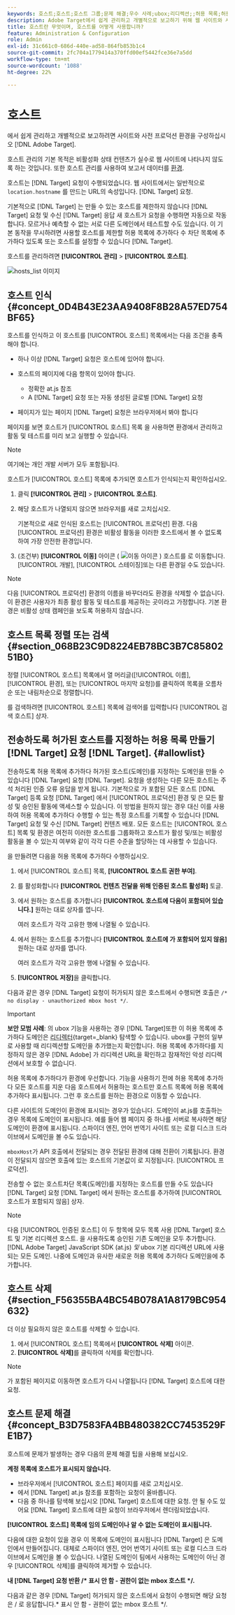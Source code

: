 ```yaml
---
keywords: 호스트;호스트;호스트 그룹;문제 해결;우수 사례;ubox;리디렉션;;허용 목록;허용 목록에 추가하다 블랙리스트;차단 목록에 추가하다
description: Adobe Target에서 쉽게 관리하고 개별적으로 보고하기 위해 웹 사이트와 사전 프로덕션 환경을 구성하는 방법을 알아봅니다.
title: 호스트란 무엇이며, 호스트를 어떻게 사용합니까?
feature: Administration & Configuration
role: Admin
exl-id: 31c661c0-686d-440e-ad58-864fb853b1c4
source-git-commit: 2fc704a1779414a370ffd00ef5442fce36e7a5dd
workflow-type: tm+mt
source-wordcount: '1088'
ht-degree: 22%

---
```


# 호스트

에서 쉽게 관리하고 개별적으로 보고하려면 사이트와 사전 프로덕션 환경을 구성하십시오 [!DNL Adobe Target].

호스트 관리의 기본 목적은 비활성화 상태 컨텐츠가 실수로 웹 사이트에 나타나지 않도록 하는 것입니다. 또한 호스트 관리를 사용하여 보고서 데이터를 [환경](/help/main/administrating-target/environments.md).

호스트는 [!DNL Target] 요청이 수행되었습니다. 웹 사이트에서는 일반적으로 `location.hostname` 를 만드는 URL의 속성입니다. [!DNL Target] 요청.

기본적으로 [!DNL Target] 는 만들 수 있는 호스트를 제한하지 않습니다 [!DNL Target] 요청 및 수신 [!DNL Target] 응답 새 호스트가 요청을 수행하면 자동으로 작동합니다. 모르거나 예측할 수 없는 서로 다른 도메인에서 테스트할 수도 있습니다. 이 기본 동작을 무시하려면 사용할 호스트를 제한할 허용 목록에 추가하다 수 차단 목록에 추가하다 있도록 또는 호스트를 설정할 수 있습니다 [!DNL Target].

호스트를 관리하려면 **[!UICONTROL 관리]** > **[!UICONTROL 호스트]**.

![hosts_list 이미지](assets/hosts_list.png)

## 호스트 인식 {#concept_0D4B43E23AA9408F8B28A57ED754BF65}

호스트를 인식하고 이 호스트를 [!UICONTROL 호스트] 목록에서는 다음 조건을 충족해야 합니다.

* 하나 이상 [!DNL Target] 요청은 호스트에 있어야 합니다.
* 호스트의 페이지에 다음 항목이 있어야 합니다.

   * 정확한 at.js 참조
   * A [!DNL Target] 요청 또는 자동 생성된 글로벌 [!DNL Target] 요청

* 페이지가 있는 페이지 [!DNL Target] 요청은 브라우저에서 봐야 합니다

페이지를 보면 호스트가 [!UICONTROL 호스트] 목록 을 사용하면 환경에서 관리하고 활동 및 테스트를 미리 보고 실행할 수 있습니다.

>[!NOTE]
>
>여기에는 개인 개발 서버가 모두 포함됩니다.

호스트가 [!UICONTROL 호스트] 목록에 추가되면 호스트가 인식되는지 확인하십시오.

1. 클릭 **[!UICONTROL 관리]** > **[!UICONTROL 호스트]**.
1. 해당 호스트가 나열되지 않으면 브라우저를 새로 고치십시오.

   기본적으로 새로 인식된 호스트는 [!UICONTROL 프로덕션] 환경. 다음 [!UICONTROL 프로덕션] 환경은 비활성 활동을 이러한 호스트에서 볼 수 없도록 하여 가장 안전한 환경입니다.

1. (조건부) **[!UICONTROL 이동]** 아이콘 ( ![이동 아이콘](/help/main/administrating-target/assets/icon-move.png) ) 호스트를 로 이동합니다. [!UICONTROL 개발], [!UICONTROL 스테이징]또는 다른 환경일 수도 있습니다.

>[!NOTE]
>
>다음 [!UICONTROL 프로덕션] 환경의 이름을 바꾸더라도 환경을 삭제할 수 없습니다. 이 환경은 사용자가 최종 활성 활동 및 테스트를 제공하는 곳이라고 가정합니다. 기본 환경은 비활성 상태 캠페인을 보도록 허용하지 않습니다.

## 호스트 목록 정렬 또는 검색 {#section_068B23C9D8224EB78BC3B7C8580251B0}

정렬 [!UICONTROL 호스트] 목록에서 열 머리글([!UICONTROL 이름], [!UICONTROL 환경], 또는 [!UICONTROL 마지막 요청])를 클릭하여 목록을 오름차순 또는 내림차순으로 정렬합니다.

를 검색하려면 [!UICONTROL 호스트] 목록에 검색어를 입력합니다 [!UICONTROL 검색 호스트] 상자.

## 전송하도록 허가된 호스트를 지정하는 허용 목록 만들기 [!DNL Target] 요청 [!DNL Target]. {#allowlist}

전송하도록 허용 목록에 추가하다 허가된 호스트(도메인)를 지정하는 도메인을 만들 수 있습니다 [!DNL Target] 요청 [!DNL Target]. 요청을 생성하는 다른 모든 호스트는 주석 처리된 인증 오류 응답을 받게 됩니다. 기본적으로 가 포함된 모든 호스트 [!DNL Target] 등록 요청 [!DNL Target] 에서 [!UICONTROL 프로덕션] 환경 및 은 모든 활성 및 승인된 활동에 액세스할 수 있습니다. 이 방법을 원하지 않는 경우 대신 이를 사용하여 허용 목록에 추가하다 수행할 수 있는 특정 호스트를 기록할 수 있습니다 [!DNL Target] 요청 및 수신 [!DNL Target] 컨텐츠 배포. 모든 호스트는 [!UICONTROL 호스트] 목록 및 환경은 여전히 이러한 호스트를 그룹화하고 호스트가 활성 및/또는 비활성 활동을 볼 수 있는지 여부와 같이 각각 다른 수준을 할당하는 데 사용할 수 있습니다.

을 만들려면 다음을 허용 목록에 추가하다 수행하십시오.

1. 에서 [!UICONTROL 호스트] 목록, **[!UICONTROL 호스트 권한 부여]**.
1. 를 활성화합니다 **[!UICONTROL 컨텐츠 전달을 위해 인증된 호스트 활성화]** 토글.
1. 에서 원하는 호스트를 추가합니다 **[!UICONTROL 호스트에 다음이 포함되어 있습니다.]** 원하는 대로 상자를 엽니다.

   여러 호스트가 각각 고유한 행에 나열될 수 있습니다.

1. 에서 원하는 호스트를 추가합니다 **[!UICONTROL 호스트에 가 포함되어 있지 않음]** 원하는 대로 상자를 엽니다.

   여러 호스트가 각각 고유한 행에 나열될 수 있습니다.

1. **[!UICONTROL 저장]**&#x200B;을 클릭합니다.

다음과 같은 경우 [!DNL Target] 요청이 허가되지 않은 호스트에서 수행되면 호출은 `/* no display - unauthorized mbox host */`.

>[!IMPORTANT]
>
>**보안 모범 사례**: 의 ubox 기능을 사용하는 경우 [!DNL Target]또한 이 허용 목록에 추가하다 도메인은 [리디렉터](https://experienceleague.adobe.com/docs/target-dev/developer/implement-email/working-with-redirectors.html){target=_blank} 탐색할 수 있습니다. ubox를 구현의 일부로 사용할 때 리디렉션할 도메인을 추가했는지 확인합니다. 허용 목록에 추가하다를 지정하지 않은 경우 [!DNL Adobe] 가 리디렉션 URL을 확인하고 잠재적인 악성 리디렉션에서 보호할 수 없습니다.
>
>허용 목록에 추가하다가 환경에 우선합니다. 기능을 사용하기 전에 허용 목록에 추가하다 모든 호스트를 지운 다음 호스트에서 허용하는 호스트만 호스트 목록에 허용 목록에 추가하다 표시됩니다. 그런 후 호스트를 원하는 환경으로 이동할 수 있습니다.

다른 사이트의 도메인이 환경에 표시되는 경우가 있습니다. 도메인이 at.js를 호출하는 경우 목록에 도메인이 표시됩니다. 예를 들어 웹 페이지 중 하나를 서버로 복사하면 해당 도메인이 환경에 표시됩니다. 스파이더 엔진, 언어 번역기 사이트 또는 로컬 디스크 드라이브에서 도메인을 볼 수도 있습니다.

`mboxHost`가 API 호출에서 전달되는 경우 전달된 환경에 대해 전환이 기록됩니다. 환경이 전달되지 않으면 호출에 있는 호스트의 기본값이 로 지정됩니다. [!UICONTROL 프로덕션].

전송할 수 없는 호스트차단 목록(도메인)를 지정하는 호스트를 만들 수도 있습니다 [!DNL Target] 요청 [!DNL Target] 에서 원하는 호스트를 추가하여 [!UICONTROL 호스트가 포함되지 않음] 상자.

>[!NOTE]
>
>다음 [!UICONTROL 인증된 호스트] 이 두 항목에 모두 목록 사용 [!DNL Target] 호스트 및 기본 리디렉션 호스트. 을 사용하도록 승인된 기존 도메인을 모두 추가합니다. [!DNL Adobe Target] JavaScript SDK (at.js) *및* ubox 기본 리디렉션 URL에 사용되는 모든 도메인. 나중에 도메인과 유사한 새로운 허용 목록에 추가하다 도메인을에 추가합니다.

## 호스트 삭제 {#section_F56355BA4BC54B078A1A8179BC954632}

더 이상 필요하지 않은 호스트를 삭제할 수 있습니다.

1. 에서 [!UICONTROL 호스트] 목록에서 **[!UICONTROL 삭제]** 아이콘.
1. **[!UICONTROL 삭제]**&#x200B;를 클릭하여 삭제를 확인합니다.

>[!NOTE]
>
>가 포함된 페이지로 이동하면 호스트가 다시 나열됩니다 [!DNL Target] 호스트에 대한 요청.

## 호스트 문제 해결 {#concept_B3D7583FA4BB480382CC7453529FE1B7}

호스트에 문제가 발생하는 경우 다음의 문제 해결 팁을 사용해 보십시오.

**계정 목록에 호스트가 표시되지 않습니다.**

* 브라우저에서 [!UICONTROL 호스트] 페이지를 새로 고치십시오.
* 에서 [!DNL Target] at.js 참조를 포함하는 요청이 올바릅니다.
* 다음 중 하나를 탐색해 보십시오 [!DNL Target] 호스트에 대한 요청. 안 될 수도 있어요 [!DNL Target] 호스트에 대한 요청이 브라우저에서 렌더링되었습니다.

**[!UICONTROL 호스트] 목록에 임의 도메인이나 알 수 없는 도메인이 표시됩니다.**

다음에 대한 요청이 있을 경우 이 목록에 도메인이 표시됩니다 [!DNL Target] 은 도메인에서 만들어집니다. 대체로 스파이더 엔진, 언어 번역기 사이트 또는 로컬 디스크 드라이브에서 도메인을 볼 수 있습니다. 나열된 도메인이 팀에서 사용하는 도메인이 아닌 경우 [!UICONTROL 삭제]를 클릭하여 제거할 수 있습니다.

**내 [!DNL Target] 요청 반환 /&#42; 표시 안 함 - 권한이 없는 mbox 호스트 &#42;/.**

다음과 같은 경우 [!DNL Target] 허가되지 않은 호스트에서 요청이 수행되면 해당 요청은 / 로 응답합니다.&#42; 표시 안 함 - 권한이 없는 mbox 호스트 &#42;/.
